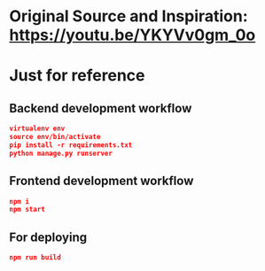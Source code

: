 # Original Source and Inspiration: https://youtu.be/YKYVv0gm_0o

# Just for reference

## Backend development workflow

```json
virtualenv env
source env/bin/activate
pip install -r requirements.txt
python manage.py runserver
```

## Frontend development workflow

```json
npm i
npm start
```

## For deploying

```json
npm run build
```

